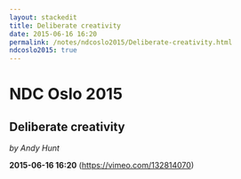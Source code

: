 ```yaml
---
layout: stackedit
title: Deliberate creativity
date: 2015-06-16 16:20
permalink: /notes/ndcoslo2015/Deliberate-creativity.html
ndcoslo2015: true
---
```


# NDC Oslo 2015

## Deliberate creativity
*by Andy Hunt*

**2015-06-16 16:20** (https://vimeo.com/132814070)